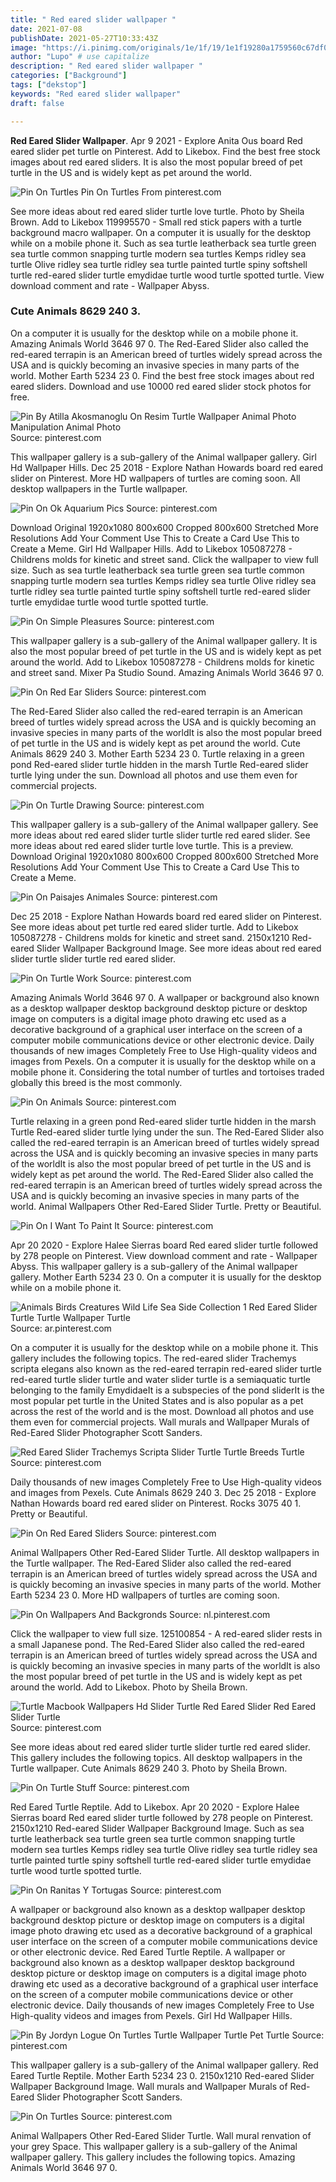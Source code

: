 ```yaml
---
title: " Red eared slider wallpaper "
date: 2021-07-08
publishDate: 2021-05-27T10:33:43Z
image: "https://i.pinimg.com/originals/1e/1f/19/1e1f19280a1759560c67df0a19edd5bf.jpg"
author: "Lupo" # use capitalize
description: " Red eared slider wallpaper "
categories: ["Background"]
tags: ["dekstop"]
keywords: "Red eared slider wallpaper"
draft: false

---
```



**Red Eared Slider Wallpaper**. Apr 9 2021 - Explore Anita Ous board Red eared slider pet turtle on Pinterest. Add to Likebox. Find the best free stock images about red eared sliders. It is also the most popular breed of pet turtle in the US and is widely kept as pet around the world.

![Pin On Turtles](https://i.pinimg.com/originals/1e/1f/19/1e1f19280a1759560c67df0a19edd5bf.jpg "Pin On Turtles")
Pin On Turtles From pinterest.com


See more ideas about red eared slider turtle love turtle. Photo by Sheila Brown. Add to Likebox 119995570 - Small red stick papers with a turtle background macro wallpaper. On a computer it is usually for the desktop while on a mobile phone it. Such as sea turtle leatherback sea turtle green sea turtle common snapping turtle modern sea turtles Kemps ridley sea turtle Olive ridley sea turtle ridley sea turtle painted turtle spiny softshell turtle red-eared slider turtle emydidae turtle wood turtle spotted turtle. View download comment and rate - Wallpaper Abyss.

### Cute Animals 8629 240 3.

On a computer it is usually for the desktop while on a mobile phone it. Amazing Animals World 3646 97 0. The Red-Eared Slider also called the red-eared terrapin is an American breed of turtles widely spread across the USA and is quickly becoming an invasive species in many parts of the world. Mother Earth 5234 23 0. Find the best free stock images about red eared sliders. Download and use 10000 red eared slider stock photos for free.


![Pin By Atilla Akosmanoglu On Resim Turtle Wallpaper Animal Photo Manipulation Animal Photo](https://i.pinimg.com/originals/d3/4d/a0/d34da012a2908d300021c553a0981d9b.jpg "Pin By Atilla Akosmanoglu On Resim Turtle Wallpaper Animal Photo Manipulation Animal Photo")
Source: pinterest.com

This wallpaper gallery is a sub-gallery of the Animal wallpaper gallery. Girl Hd Wallpaper Hills. Dec 25 2018 - Explore Nathan Howards board red eared slider on Pinterest. More HD wallpapers of turtles are coming soon. All desktop wallpapers in the Turtle wallpaper.

![Pin On Ok Aquarium Pics](https://i.pinimg.com/originals/79/ec/fa/79ecfae5368a18a6e1f0d319bb9eb4e2.jpg "Pin On Ok Aquarium Pics")
Source: pinterest.com

Download Original 1920x1080 800x600 Cropped 800x600 Stretched More Resolutions Add Your Comment Use This to Create a Card Use This to Create a Meme. Girl Hd Wallpaper Hills. Add to Likebox 105087278 - Childrens molds for kinetic and street sand. Click the wallpaper to view full size. Such as sea turtle leatherback sea turtle green sea turtle common snapping turtle modern sea turtles Kemps ridley sea turtle Olive ridley sea turtle ridley sea turtle painted turtle spiny softshell turtle red-eared slider turtle emydidae turtle wood turtle spotted turtle.

![Pin On Simple Pleasures](https://i.pinimg.com/originals/3f/87/04/3f87043ad8bf2a2fef23131282ed7e0c.jpg "Pin On Simple Pleasures")
Source: pinterest.com

This wallpaper gallery is a sub-gallery of the Animal wallpaper gallery. It is also the most popular breed of pet turtle in the US and is widely kept as pet around the world. Add to Likebox 105087278 - Childrens molds for kinetic and street sand. Mixer Pa Studio Sound. Amazing Animals World 3646 97 0.

![Pin On Red Ear Sliders](https://i.pinimg.com/564x/25/df/f7/25dff774bb0387b73fc75ed7f70682e6.jpg "Pin On Red Ear Sliders")
Source: pinterest.com

The Red-Eared Slider also called the red-eared terrapin is an American breed of turtles widely spread across the USA and is quickly becoming an invasive species in many parts of the worldIt is also the most popular breed of pet turtle in the US and is widely kept as pet around the world. Cute Animals 8629 240 3. Mother Earth 5234 23 0. Turtle relaxing in a green pond Red-eared slider turtle hidden in the marsh Turtle Red-eared slider turtle lying under the sun. Download all photos and use them even for commercial projects.

![Pin On Turtle Drawing](https://i.pinimg.com/originals/90/05/48/9005488c007088b0f5598e8ba3610eb1.jpg "Pin On Turtle Drawing")
Source: pinterest.com

This wallpaper gallery is a sub-gallery of the Animal wallpaper gallery. See more ideas about red eared slider turtle slider turtle red eared slider. See more ideas about red eared slider turtle love turtle. This is a preview. Download Original 1920x1080 800x600 Cropped 800x600 Stretched More Resolutions Add Your Comment Use This to Create a Card Use This to Create a Meme.

![Pin On Paisajes Animales](https://i.pinimg.com/originals/36/ab/aa/36abaae6b167044077d5655505a02dd3.jpg "Pin On Paisajes Animales")
Source: pinterest.com

Dec 25 2018 - Explore Nathan Howards board red eared slider on Pinterest. See more ideas about pet turtle red eared slider turtle. Add to Likebox 105087278 - Childrens molds for kinetic and street sand. 2150x1210 Red-eared Slider Wallpaper Background Image. See more ideas about red eared slider turtle slider turtle red eared slider.

![Pin On Turtle Work](https://i.pinimg.com/originals/0c/82/b0/0c82b00700643894faecddedf039c739.jpg "Pin On Turtle Work")
Source: pinterest.com

Amazing Animals World 3646 97 0. A wallpaper or background also known as a desktop wallpaper desktop background desktop picture or desktop image on computers is a digital image photo drawing etc used as a decorative background of a graphical user interface on the screen of a computer mobile communications device or other electronic device. Daily thousands of new images Completely Free to Use High-quality videos and images from Pexels. On a computer it is usually for the desktop while on a mobile phone it. Considering the total number of turtles and tortoises traded globally this breed is the most commonly.

![Pin On Animals](https://i.pinimg.com/originals/44/a8/23/44a823c34f984eb2f4c2094a161fd88d.jpg "Pin On Animals")
Source: pinterest.com

Turtle relaxing in a green pond Red-eared slider turtle hidden in the marsh Turtle Red-eared slider turtle lying under the sun. The Red-Eared Slider also called the red-eared terrapin is an American breed of turtles widely spread across the USA and is quickly becoming an invasive species in many parts of the worldIt is also the most popular breed of pet turtle in the US and is widely kept as pet around the world. The Red-Eared Slider also called the red-eared terrapin is an American breed of turtles widely spread across the USA and is quickly becoming an invasive species in many parts of the world. Animal Wallpapers Other Red-Eared Slider Turtle. Pretty or Beautiful.

![Pin On I Want To Paint It](https://i.pinimg.com/originals/1b/54/da/1b54daa38ba0be1180c648d9ec5b20bc.jpg "Pin On I Want To Paint It")
Source: pinterest.com

Apr 20 2020 - Explore Halee Sierras board Red eared slider turtle followed by 278 people on Pinterest. View download comment and rate - Wallpaper Abyss. This wallpaper gallery is a sub-gallery of the Animal wallpaper gallery. Mother Earth 5234 23 0. On a computer it is usually for the desktop while on a mobile phone it.

![Animals Birds Creatures Wild Life Sea Side Collection 1 Red Eared Slider Turtle Turtle Wallpaper Turtle](https://i.pinimg.com/originals/17/78/4c/17784c85e249ae3a6759bc60a461230e.jpg "Animals Birds Creatures Wild Life Sea Side Collection 1 Red Eared Slider Turtle Turtle Wallpaper Turtle")
Source: ar.pinterest.com

On a computer it is usually for the desktop while on a mobile phone it. This gallery includes the following topics. The red-eared slider Trachemys scripta elegans also known as the red-eared terrapin red-eared slider turtle red-eared turtle slider turtle and water slider turtle is a semiaquatic turtle belonging to the family EmydidaeIt is a subspecies of the pond sliderIt is the most popular pet turtle in the United States and is also popular as a pet across the rest of the world and is the most. Download all photos and use them even for commercial projects. Wall murals and Wallpaper Murals of Red-Eared Slider Photographer Scott Sanders.

![Red Eared Slider Trachemys Scripta Slider Turtle Turtle Breeds Turtle](https://i.pinimg.com/originals/f7/bb/50/f7bb505dec08a80009342431399e6cec.jpg "Red Eared Slider Trachemys Scripta Slider Turtle Turtle Breeds Turtle")
Source: pinterest.com

Daily thousands of new images Completely Free to Use High-quality videos and images from Pexels. Cute Animals 8629 240 3. Dec 25 2018 - Explore Nathan Howards board red eared slider on Pinterest. Rocks 3075 40 1. Pretty or Beautiful.

![Pin On Red Eared Sliders](https://i.pinimg.com/originals/c9/bf/6e/c9bf6ed650a33c9764be24a1ddd28845.jpg "Pin On Red Eared Sliders")
Source: pinterest.com

Animal Wallpapers Other Red-Eared Slider Turtle. All desktop wallpapers in the Turtle wallpaper. The Red-Eared Slider also called the red-eared terrapin is an American breed of turtles widely spread across the USA and is quickly becoming an invasive species in many parts of the world. Mother Earth 5234 23 0. More HD wallpapers of turtles are coming soon.

![Pin On Wallpapers And Backgronds](https://i.pinimg.com/originals/24/cd/36/24cd36a3714919ff801929cf82f59d04.jpg "Pin On Wallpapers And Backgronds")
Source: nl.pinterest.com

Click the wallpaper to view full size. 125100854 - A red-eared slider rests in a small Japanese pond. The Red-Eared Slider also called the red-eared terrapin is an American breed of turtles widely spread across the USA and is quickly becoming an invasive species in many parts of the worldIt is also the most popular breed of pet turtle in the US and is widely kept as pet around the world. Add to Likebox. Photo by Sheila Brown.

![Turtle Macbook Wallpapers Hd Slider Turtle Red Eared Slider Red Eared Slider Turtle](https://i.pinimg.com/originals/3c/ea/e3/3ceae355ff0ccc129245b8afdbfe1394.jpg "Turtle Macbook Wallpapers Hd Slider Turtle Red Eared Slider Red Eared Slider Turtle")
Source: pinterest.com

See more ideas about red eared slider turtle slider turtle red eared slider. This gallery includes the following topics. All desktop wallpapers in the Turtle wallpaper. Cute Animals 8629 240 3. Photo by Sheila Brown.

![Pin On Turtle Stuff](https://i.pinimg.com/originals/d6/fa/3e/d6fa3e88bd62680e4424492655997ef9.jpg "Pin On Turtle Stuff")
Source: pinterest.com

Red Eared Turtle Reptile. Add to Likebox. Apr 20 2020 - Explore Halee Sierras board Red eared slider turtle followed by 278 people on Pinterest. 2150x1210 Red-eared Slider Wallpaper Background Image. Such as sea turtle leatherback sea turtle green sea turtle common snapping turtle modern sea turtles Kemps ridley sea turtle Olive ridley sea turtle ridley sea turtle painted turtle spiny softshell turtle red-eared slider turtle emydidae turtle wood turtle spotted turtle.

![Pin On Ranitas Y Tortugas](https://i.pinimg.com/originals/12/23/b2/1223b2190879d4878e571791c735eee9.jpg "Pin On Ranitas Y Tortugas")
Source: pinterest.com

A wallpaper or background also known as a desktop wallpaper desktop background desktop picture or desktop image on computers is a digital image photo drawing etc used as a decorative background of a graphical user interface on the screen of a computer mobile communications device or other electronic device. Red Eared Turtle Reptile. A wallpaper or background also known as a desktop wallpaper desktop background desktop picture or desktop image on computers is a digital image photo drawing etc used as a decorative background of a graphical user interface on the screen of a computer mobile communications device or other electronic device. Daily thousands of new images Completely Free to Use High-quality videos and images from Pexels. Girl Hd Wallpaper Hills.

![Pin By Jordyn Logue On Turtles Turtle Wallpaper Turtle Pet Turtle](https://i.pinimg.com/originals/b3/17/7c/b3177cb8a3c8b0c06d2163ec9cd1d184.jpg "Pin By Jordyn Logue On Turtles Turtle Wallpaper Turtle Pet Turtle")
Source: pinterest.com

This wallpaper gallery is a sub-gallery of the Animal wallpaper gallery. Red Eared Turtle Reptile. Mother Earth 5234 23 0. 2150x1210 Red-eared Slider Wallpaper Background Image. Wall murals and Wallpaper Murals of Red-Eared Slider Photographer Scott Sanders.

![Pin On Turtles](https://i.pinimg.com/originals/1e/1f/19/1e1f19280a1759560c67df0a19edd5bf.jpg "Pin On Turtles")
Source: pinterest.com

Animal Wallpapers Other Red-Eared Slider Turtle. Wall mural renvation of your grey Space. This wallpaper gallery is a sub-gallery of the Animal wallpaper gallery. This gallery includes the following topics. Amazing Animals World 3646 97 0.

